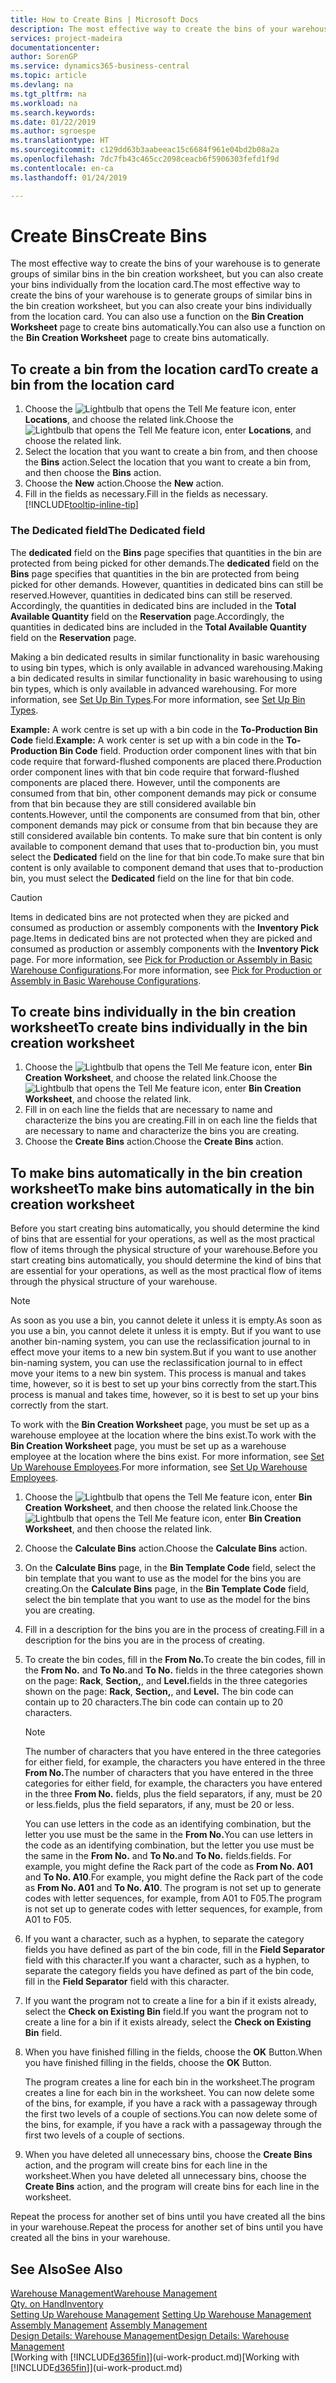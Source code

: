 ```yaml
---
title: How to Create Bins | Microsoft Docs
description: The most effective way to create the bins of your warehouse is to generate groups of similar bins in the bin creation worksheet, but you can also create your bins individually.
services: project-madeira
documentationcenter: 
author: SorenGP
ms.service: dynamics365-business-central
ms.topic: article
ms.devlang: na
ms.tgt_pltfrm: na
ms.workload: na
ms.search.keywords: 
ms.date: 01/22/2019
ms.author: sgroespe
ms.translationtype: HT
ms.sourcegitcommit: c129dd63b3aabeeac15c6684f961e04bd2b08a2a
ms.openlocfilehash: 7dc7fb43c465cc2098ceacb6f5906303fefd1f9d
ms.contentlocale: en-ca
ms.lasthandoff: 01/24/2019

---
```

# <a name="create-bins"></a><span data-ttu-id="1e54d-103">Create Bins</span><span class="sxs-lookup"><span data-stu-id="1e54d-103">Create Bins</span></span>
<span data-ttu-id="1e54d-104">The most effective way to create the bins of your warehouse is to generate groups of similar bins in the bin creation worksheet, but you can also create your bins individually from the location card.</span><span class="sxs-lookup"><span data-stu-id="1e54d-104">The most effective way to create the bins of your warehouse is to generate groups of similar bins in the bin creation worksheet, but you can also create your bins individually from the location card.</span></span> <span data-ttu-id="1e54d-105">You can also use a function on the **Bin Creation Worksheet** page to create bins automatically.</span><span class="sxs-lookup"><span data-stu-id="1e54d-105">You can also use a function on the **Bin Creation Worksheet** page to create bins automatically.</span></span>  

## <a name="to-create-a-bin-from-the-location-card"></a><span data-ttu-id="1e54d-106">To create a bin from the location card</span><span class="sxs-lookup"><span data-stu-id="1e54d-106">To create a bin from the location card</span></span>  
1.  <span data-ttu-id="1e54d-107">Choose the ![Lightbulb that opens the Tell Me feature](media/ui-search/search_small.png "Tell me what you want to do") icon, enter **Locations**, and choose the related link.</span><span class="sxs-lookup"><span data-stu-id="1e54d-107">Choose the ![Lightbulb that opens the Tell Me feature](media/ui-search/search_small.png "Tell me what you want to do") icon, enter **Locations**, and choose the related link.</span></span>  
2.  <span data-ttu-id="1e54d-108">Select the location that you want to create a bin from, and then choose the **Bins** action.</span><span class="sxs-lookup"><span data-stu-id="1e54d-108">Select the location that you want to create a bin from, and then choose the **Bins** action.</span></span>  
3. <span data-ttu-id="1e54d-109">Choose the **New** action.</span><span class="sxs-lookup"><span data-stu-id="1e54d-109">Choose the **New** action.</span></span>
4. <span data-ttu-id="1e54d-110">Fill in the fields as necessary.</span><span class="sxs-lookup"><span data-stu-id="1e54d-110">Fill in the fields as necessary.</span></span> [!INCLUDE[tooltip-inline-tip](includes/tooltip-inline-tip_md.md)]

### <a name="the-dedicated-field"></a><span data-ttu-id="1e54d-111">The Dedicated field</span><span class="sxs-lookup"><span data-stu-id="1e54d-111">The Dedicated field</span></span>
<span data-ttu-id="1e54d-112">The **dedicated** field on the **Bins** page specifies that quantities in the bin are protected from being picked for other demands.</span><span class="sxs-lookup"><span data-stu-id="1e54d-112">The **dedicated** field on the **Bins** page specifies that quantities in the bin are protected from being picked for other demands.</span></span> <span data-ttu-id="1e54d-113">However, quantities in dedicated bins can still be reserved.</span><span class="sxs-lookup"><span data-stu-id="1e54d-113">However, quantities in dedicated bins can still be reserved.</span></span> <span data-ttu-id="1e54d-114">Accordingly, the quantities in dedicated bins are included in the **Total Available Quantity** field on the **Reservation** page.</span><span class="sxs-lookup"><span data-stu-id="1e54d-114">Accordingly, the quantities in dedicated bins are included in the **Total Available Quantity** field on the **Reservation** page.</span></span>

<span data-ttu-id="1e54d-115">Making a bin dedicated results in similar functionality in basic warehousing to using bin types, which is only available in advanced warehousing.</span><span class="sxs-lookup"><span data-stu-id="1e54d-115">Making a bin dedicated results in similar functionality in basic warehousing to using bin types, which is only available in advanced warehousing.</span></span> <span data-ttu-id="1e54d-116">For more information, see [Set Up Bin Types](warehouse-how-to-set-up-bin-types.md).</span><span class="sxs-lookup"><span data-stu-id="1e54d-116">For more information, see [Set Up Bin Types](warehouse-how-to-set-up-bin-types.md).</span></span>

<span data-ttu-id="1e54d-117">**Example:** A work centre is set up with a bin code in the **To-Production Bin Code** field.</span><span class="sxs-lookup"><span data-stu-id="1e54d-117">**Example:** A work center is set up with a bin code in the **To-Production Bin Code** field.</span></span> <span data-ttu-id="1e54d-118">Production order component lines with that bin code require that forward-flushed components are placed there.</span><span class="sxs-lookup"><span data-stu-id="1e54d-118">Production order component lines with that bin code require that forward-flushed components are placed there.</span></span> <span data-ttu-id="1e54d-119">However, until the components are consumed from that bin, other component demands may pick or consume from that bin because they are still considered available bin contents.</span><span class="sxs-lookup"><span data-stu-id="1e54d-119">However, until the components are consumed from that bin, other component demands may pick or consume from that bin because they are still considered available bin contents.</span></span> <span data-ttu-id="1e54d-120">To make sure that bin content is only available to component demand that uses that to-production bin, you must select the **Dedicated** field on the line for that bin code.</span><span class="sxs-lookup"><span data-stu-id="1e54d-120">To make sure that bin content is only available to component demand that uses that to-production bin, you must select the **Dedicated** field on the line for that bin code.</span></span>

> [!Caution]
> <span data-ttu-id="1e54d-121">Items in dedicated bins are not protected when they are picked and consumed as production or assembly components with the **Inventory Pick** page.</span><span class="sxs-lookup"><span data-stu-id="1e54d-121">Items in dedicated bins are not protected when they are picked and consumed as production or assembly components with the **Inventory Pick** page.</span></span> <span data-ttu-id="1e54d-122">For more information, see [Pick for Production or Assembly in Basic Warehouse Configurations](warehouse-how-to-pick-for-production.md).</span><span class="sxs-lookup"><span data-stu-id="1e54d-122">For more information, see [Pick for Production or Assembly in Basic Warehouse Configurations](warehouse-how-to-pick-for-production.md).</span></span>

## <a name="to-create-bins-individually-in-the-bin-creation-worksheet"></a><span data-ttu-id="1e54d-123">To create bins individually in the bin creation worksheet</span><span class="sxs-lookup"><span data-stu-id="1e54d-123">To create bins individually in the bin creation worksheet</span></span>  
1.  <span data-ttu-id="1e54d-124">Choose the ![Lightbulb that opens the Tell Me feature](media/ui-search/search_small.png "Tell me what you want to do") icon, enter **Bin Creation Worksheet**, and choose the related link.</span><span class="sxs-lookup"><span data-stu-id="1e54d-124">Choose the ![Lightbulb that opens the Tell Me feature](media/ui-search/search_small.png "Tell me what you want to do") icon, enter **Bin Creation Worksheet**, and choose the related link.</span></span>  
2.  <span data-ttu-id="1e54d-125">Fill in on each line the fields that are necessary to name and characterize the bins you are creating.</span><span class="sxs-lookup"><span data-stu-id="1e54d-125">Fill in on each line the fields that are necessary to name and characterize the bins you are creating.</span></span>  
3.  <span data-ttu-id="1e54d-126">Choose the **Create Bins** action.</span><span class="sxs-lookup"><span data-stu-id="1e54d-126">Choose the **Create Bins** action.</span></span>  

## <a name="to-make-bins-automatically-in-the-bin-creation-worksheet"></a><span data-ttu-id="1e54d-127">To make bins automatically in the bin creation worksheet</span><span class="sxs-lookup"><span data-stu-id="1e54d-127">To make bins automatically in the bin creation worksheet</span></span>  
<span data-ttu-id="1e54d-128">Before you start creating bins automatically, you should determine the kind of bins that are essential for your operations, as well as the most practical flow of items through the physical structure of your warehouse.</span><span class="sxs-lookup"><span data-stu-id="1e54d-128">Before you start creating bins automatically, you should determine the kind of bins that are essential for your operations, as well as the most practical flow of items through the physical structure of your warehouse.</span></span>  

> [!NOTE]  
>  <span data-ttu-id="1e54d-129">As soon as you use a bin, you cannot delete it unless it is empty.</span><span class="sxs-lookup"><span data-stu-id="1e54d-129">As soon as you use a bin, you cannot delete it unless it is empty.</span></span> <span data-ttu-id="1e54d-130">But if you want to use another bin-naming system, you can use the reclassification journal to in effect move your items to a new bin system.</span><span class="sxs-lookup"><span data-stu-id="1e54d-130">But if you want to use another bin-naming system, you can use the reclassification journal to in effect move your items to a new bin system.</span></span> <span data-ttu-id="1e54d-131">This process is manual and takes time, however, so it is best to set up your bins correctly from the start.</span><span class="sxs-lookup"><span data-stu-id="1e54d-131">This process is manual and takes time, however, so it is best to set up your bins correctly from the start.</span></span>  

<span data-ttu-id="1e54d-132">To work with the **Bin Creation Worksheet** page, you must be set up as a warehouse employee at the location where the bins exist.</span><span class="sxs-lookup"><span data-stu-id="1e54d-132">To work with the **Bin Creation Worksheet** page, you must be set up as a warehouse employee at the location where the bins exist.</span></span> <span data-ttu-id="1e54d-133">For more information, see [Set Up Warehouse Employees](warehouse-how-to-set-up-warehouse-employees.md).</span><span class="sxs-lookup"><span data-stu-id="1e54d-133">For more information, see [Set Up Warehouse Employees](warehouse-how-to-set-up-warehouse-employees.md).</span></span>    

1.  <span data-ttu-id="1e54d-134">Choose the ![Lightbulb that opens the Tell Me feature](media/ui-search/search_small.png "Tell me what you want to do") icon, enter **Bin Creation Worksheet**, and then choose the related link.</span><span class="sxs-lookup"><span data-stu-id="1e54d-134">Choose the ![Lightbulb that opens the Tell Me feature](media/ui-search/search_small.png "Tell me what you want to do") icon, enter **Bin Creation Worksheet**, and then choose the related link.</span></span>  
2.  <span data-ttu-id="1e54d-135">Choose the **Calculate Bins** action.</span><span class="sxs-lookup"><span data-stu-id="1e54d-135">Choose the **Calculate Bins** action.</span></span>
3. <span data-ttu-id="1e54d-136">On the **Calculate Bins** page, in the **Bin Template Code** field, select the bin template that you want to use as the model for the bins you are creating.</span><span class="sxs-lookup"><span data-stu-id="1e54d-136">On the **Calculate Bins** page, in the **Bin Template Code** field, select the bin template that you want to use as the model for the bins you are creating.</span></span>
4.  <span data-ttu-id="1e54d-137">Fill in a description for the bins you are in the process of creating.</span><span class="sxs-lookup"><span data-stu-id="1e54d-137">Fill in a description for the bins you are in the process of creating.</span></span>  
5.  <span data-ttu-id="1e54d-138">To create the bin codes, fill in the **From No.**</span><span class="sxs-lookup"><span data-stu-id="1e54d-138">To create the bin codes, fill in the **From No.**</span></span> <span data-ttu-id="1e54d-139">and **To No.**</span><span class="sxs-lookup"><span data-stu-id="1e54d-139">and **To No.**</span></span> <span data-ttu-id="1e54d-140">fields in the three categories shown on the page: **Rack**, **Section,**, and **Level.**</span><span class="sxs-lookup"><span data-stu-id="1e54d-140">fields in the three categories shown on the page: **Rack**, **Section,**, and **Level.**</span></span> <span data-ttu-id="1e54d-141">The bin code can contain up to 20 characters.</span><span class="sxs-lookup"><span data-stu-id="1e54d-141">The bin code can contain up to 20 characters.</span></span>  

    > [!NOTE]  
    >  <span data-ttu-id="1e54d-142">The number of characters that you have entered in the three categories for either field, for example, the characters you have entered in the three **From No.**</span><span class="sxs-lookup"><span data-stu-id="1e54d-142">The number of characters that you have entered in the three categories for either field, for example, the characters you have entered in the three **From No.**</span></span> <span data-ttu-id="1e54d-143">fields, plus the field separators, if any, must be 20 or less.</span><span class="sxs-lookup"><span data-stu-id="1e54d-143">fields, plus the field separators, if any, must be 20 or less.</span></span>  

     <span data-ttu-id="1e54d-144">You can use letters in the code as an identifying combination, but the letter you use must be the same in the **From No.**</span><span class="sxs-lookup"><span data-stu-id="1e54d-144">You can use letters in the code as an identifying combination, but the letter you use must be the same in the **From No.**</span></span> <span data-ttu-id="1e54d-145">and **To No.**</span><span class="sxs-lookup"><span data-stu-id="1e54d-145">and **To No.**</span></span> <span data-ttu-id="1e54d-146">fields.</span><span class="sxs-lookup"><span data-stu-id="1e54d-146">fields.</span></span> <span data-ttu-id="1e54d-147">For example, you might define the Rack part of the code as **From No. A01** and **To No. A10**.</span><span class="sxs-lookup"><span data-stu-id="1e54d-147">For example, you might define the Rack part of the code as **From No. A01** and **To No. A10**.</span></span> <span data-ttu-id="1e54d-148">The program is not set up to generate codes with letter sequences, for example, from A01 to F05.</span><span class="sxs-lookup"><span data-stu-id="1e54d-148">The program is not set up to generate codes with letter sequences, for example, from A01 to F05.</span></span>  

6.  <span data-ttu-id="1e54d-149">If you want a character, such as a hyphen, to separate the category fields you have defined as part of the bin code, fill in the **Field Separator** field with this character.</span><span class="sxs-lookup"><span data-stu-id="1e54d-149">If you want a character, such as a hyphen, to separate the category fields you have defined as part of the bin code, fill in the **Field Separator** field with this character.</span></span>  
7.  <span data-ttu-id="1e54d-150">If you want the program not to create a line for a bin if it exists already, select the **Check on Existing Bin** field.</span><span class="sxs-lookup"><span data-stu-id="1e54d-150">If you want the program not to create a line for a bin if it exists already, select the **Check on Existing Bin** field.</span></span>  
8. <span data-ttu-id="1e54d-151">When you have finished filling in the fields, choose the **OK** Button.</span><span class="sxs-lookup"><span data-stu-id="1e54d-151">When you have finished filling in the fields, choose the **OK** Button.</span></span>

    <span data-ttu-id="1e54d-152">The program creates a line for each bin in the worksheet.</span><span class="sxs-lookup"><span data-stu-id="1e54d-152">The program creates a line for each bin in the worksheet.</span></span> <span data-ttu-id="1e54d-153">You can now delete some of the bins, for example, if you have a rack with a passageway through the first two levels of a couple of sections.</span><span class="sxs-lookup"><span data-stu-id="1e54d-153">You can now delete some of the bins, for example, if you have a rack with a passageway through the first two levels of a couple of sections.</span></span>  

9. <span data-ttu-id="1e54d-154">When you have deleted all unnecessary bins, choose the **Create Bins** action, and the program will create bins for each line in the worksheet.</span><span class="sxs-lookup"><span data-stu-id="1e54d-154">When you have deleted all unnecessary bins, choose the **Create Bins** action, and the program will create bins for each line in the worksheet.</span></span>  

<span data-ttu-id="1e54d-155">Repeat the process for another set of bins until you have created all the bins in your warehouse.</span><span class="sxs-lookup"><span data-stu-id="1e54d-155">Repeat the process for another set of bins until you have created all the bins in your warehouse.</span></span>  

## <a name="see-also"></a><span data-ttu-id="1e54d-156">See Also</span><span class="sxs-lookup"><span data-stu-id="1e54d-156">See Also</span></span>  
[<span data-ttu-id="1e54d-157">Warehouse Management</span><span class="sxs-lookup"><span data-stu-id="1e54d-157">Warehouse Management</span></span>](warehouse-manage-warehouse.md)  
[<span data-ttu-id="1e54d-158">Qty. on Hand</span><span class="sxs-lookup"><span data-stu-id="1e54d-158">Inventory</span></span>](inventory-manage-inventory.md)  
<span data-ttu-id="1e54d-159">[Setting Up Warehouse Management](warehouse-setup-warehouse.md)   </span><span class="sxs-lookup"><span data-stu-id="1e54d-159">[Setting Up Warehouse Management](warehouse-setup-warehouse.md)   </span></span>  
<span data-ttu-id="1e54d-160">[Assembly Management](assembly-assemble-items.md)  </span><span class="sxs-lookup"><span data-stu-id="1e54d-160">[Assembly Management](assembly-assemble-items.md)  </span></span>  
[<span data-ttu-id="1e54d-161">Design Details: Warehouse Management</span><span class="sxs-lookup"><span data-stu-id="1e54d-161">Design Details: Warehouse Management</span></span>](design-details-warehouse-management.md)  
<span data-ttu-id="1e54d-162">[Working with [!INCLUDE[d365fin](includes/d365fin_md.md)]](ui-work-product.md)</span><span class="sxs-lookup"><span data-stu-id="1e54d-162">[Working with [!INCLUDE[d365fin](includes/d365fin_md.md)]](ui-work-product.md)</span></span>

